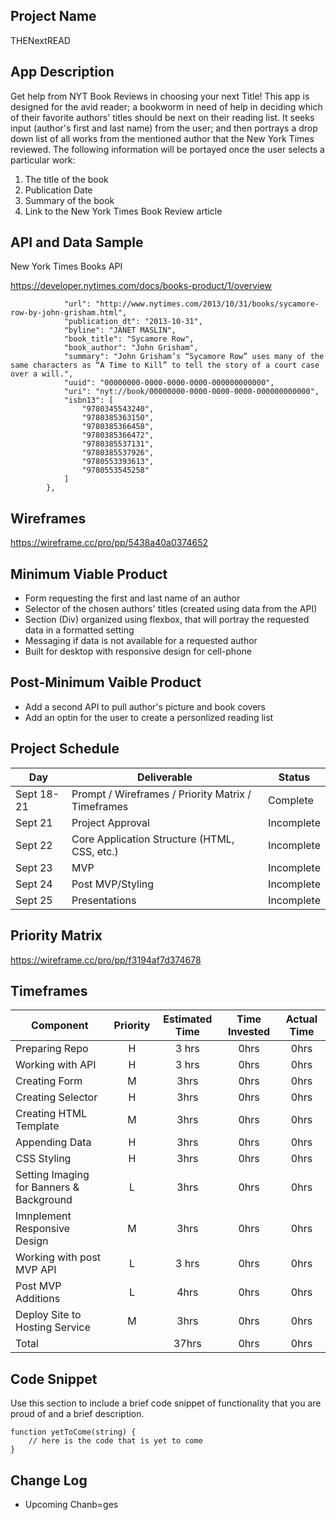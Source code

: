 ## Project Name
THENextREAD

## App Description

Get help from NYT Book Reviews in choosing your next Title! This app is designed for the avid reader; a bookworm in need of help in deciding which of their favorite authors' titles should be next on their reading list. It seeks input (author's first and last name) from the user; and then portrays a drop down list of all works from the mentioned author that the New York Times reviewed. The following information will be portayed once the user selects a particular work:

1. The title of the book
2. Publication Date
3. Summary of the book
4. Link to the New York Times Book Review article


## API and Data Sample

New York Times Books API

https://developer.nytimes.com/docs/books-product/1/overview


```{
            "url": "http://www.nytimes.com/2013/10/31/books/sycamore-row-by-john-grisham.html",
            "publication_dt": "2013-10-31",
            "byline": "JANET MASLIN",
            "book_title": "Sycamore Row",
            "book_author": "John Grisham",
            "summary": "John Grisham’s “Sycamore Row” uses many of the same characters as “A Time to Kill” to tell the story of a court case over a will.",
            "uuid": "00000000-0000-0000-0000-000000000000",
            "uri": "nyt://book/00000000-0000-0000-0000-000000000000",
            "isbn13": [
                "9780345543240",
                "9780385363150",
                "9780385366458",
                "9780385366472",
                "9780385537131",
                "9780385537926",
                "9780553393613",
                "9780553545258"
            ]
        },
```

## Wireframes

https://wireframe.cc/pro/pp/5438a40a0374652

## Minimum Viable Product

  * Form requesting the first and last name of an author
  * Selector of the chosen authors' titles (created using data from the API)
  * Section (Div) organized using flexbox, that will portray the requested data in a formatted setting
  * Messaging if data is not available for a requested author
  * Built for desktop with responsive design for cell-phone
  
## Post-Minimum Vaible Product

  * Add a second API to pull author's picture and book covers
  * Add an optin for the user to create a personlized reading list

## Project Schedule

|  Day | Deliverable | Status
|---|---| ---|
|Sept 18-21| Prompt / Wireframes / Priority Matrix / Timeframes | Complete
|Sept 21| Project Approval | Incomplete
|Sept 22| Core Application Structure (HTML, CSS, etc.) | Incomplete
|Sept 23| MVP | Incomplete
|Sept 24| Post MVP/Styling | Incomplete
|Sept 25| Presentations | Incomplete

## Priority Matrix

https://wireframe.cc/pro/pp/f3194af7d374678

## Timeframes

| Component | Priority | Estimated Time | Time Invested | Actual Time |
| --- | :---: |  :---: | :---: | :---: |
| Preparing Repo | H | 3 hrs| 0hrs | 0hrs |
| Working with API | H | 3 hrs| 0hrs | 0hrs |
| Creating Form | M | 3hrs| 0hrs | 0hrs |
| Creating Selector | H | 3hrs| 0hrs | 0hrs |
| Creating HTML Template | M | 3hrs| 0hrs | 0hrs |
| Appending Data | H | 3hrs| 0hrs | 0hrs |
| CSS Styling | H | 3hrs| 0hrs | 0hrs |
| Setting Imaging for Banners & Background | L | 3hrs| 0hrs | 0hrs |
| Imnplement Responsive Design | M | 3hrs| 0hrs | 0hrs |
| Working with post MVP API | L | 3 hrs| 0hrs | 0hrs |
| Post MVP Additions | L | 4hrs| 0hrs | 0hrs |
| Deploy Site to Hosting Service | M | 3hrs| 0hrs | 0hrs |
| Total |   | 37hrs| 0hrs | 0hrs |

## Code Snippet

Use this section to include a brief code snippet of functionality that you are proud of and a brief description.  

```
function yetToCome(string) {
	// here is the code that is yet to come
}
```

## Change Log
 * Upcoming Chanb=ges
